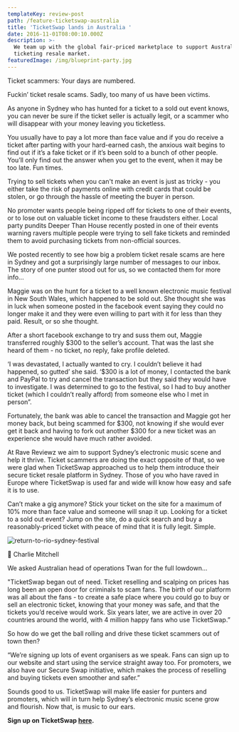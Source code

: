 ```yaml
---
templateKey: review-post
path: /feature-ticketswap-australia
title: 'TicketSwap lands in Australia '
date: 2016-11-01T08:00:10.000Z
description: >-
  We team up with the global fair-priced marketplace to support Australia's
  ticketing resale market. 
featuredImage: /img/blueprint-party.jpg
---
```

Ticket scammers: Your days are numbered.

Fuckin’ ticket resale scams. Sadly, too many of us have been victims.

As anyone in Sydney who has hunted for a ticket to a sold out event knows, you can never be sure if the ticket seller is actually legit, or a scammer who will disappear with your money leaving you ticketless. 

You usually have to pay a lot more than face value and if you do receive a ticket after parting with your hard-earned cash, the anxious wait begins to find out if it’s a fake ticket or if it’s been sold to a bunch of other people. You’ll only find out the answer when you get to the event, when it may be too late. Fun times.

Trying to sell tickets when you can't make an event is just as tricky - you either take the risk of payments online with credit cards that could be stolen, or go through the hassle of meeting the buyer in person. 

No promoter wants people being ripped off for tickets to one of their events, or to lose out on valuable ticket income to these fraudsters either. Local party pundits Deeper Than House recently posted in one of their events warning ravers multiple people were trying to sell fake tickets and reminded them to avoid purchasing tickets from non-official sources.

We posted recently to see how big a problem ticket resale scams are here in Sydney and got a surprisingly large number of messages to our inbox. The story of one punter stood out for us, so we contacted them for more info...

Maggie was on the hunt for a ticket to a well known electronic music festival in New South Wales, which happened to be sold out. She thought she was in luck when someone posted in the facebook event saying they could no longer make it and they were even willing to part with it for less than they paid. Result, or so she thought.

After a short facebook exchange to try and suss them out, Maggie transferred roughly $300 to the seller’s account. That was the last she heard of them - no ticket, no reply, fake profile deleted. 

‘I was devastated, I actually wanted to cry. I couldn’t believe it had happened, so gutted’ she said. ‘$300 is a lot of money, I contacted the bank and PayPal to try and cancel the transaction but they said they would have to investigate. I was determined to go to the festival, so I had to buy another ticket (which I couldn’t really afford) from someone else who I met in person”.

Fortunately, the bank was able to cancel the transaction and Maggie got her money back, but being scammed for $300, not knowing if she would ever get it back and having to fork out another $300 for a new ticket was an experience she would have much rather avoided. 

At Rave Reviewz we aim to support Sydney’s electronic music scene and help it thrive. Ticket scammers are doing the exact opposite of that, so we were glad when TicketSwap approached us to help them introduce their secure ticket resale platform in Sydney. Those of you who have raved in Europe where TicketSwap is used far and wide will know how easy and safe it is to use. 

Can’t make a gig anymore? Stick your ticket on the site for a maximum of 10% more than face value and someone will snap it up. Looking for a ticket to a sold out event? Jump on the site, do a quick search and buy a reasonably-priced ticket with peace of mind that it is fully legit. Simple.

![return-to-rio-sydney-festival](/img/return-to-rio-sydney.jpg)

📸 Charlie Mitchell 



We asked Australian head of operations Twan for the full lowdown...

"TicketSwap began out of need. Ticket reselling and scalping on prices has long been an open door for criminals to scam fans. The birth of our platform was all about the fans - to create a safe place where you could go to buy or sell an electronic ticket, knowing that your money was safe, and that the tickets you’d receive would work. Six years later, we are active in over 20 countries around the world, with 4 million happy fans who use TicketSwap.”

So how do we get the ball rolling and drive these ticket scammers out of town then?

“We’re signing up lots of event organisers as we speak. Fans can sign up to our website and start using the service straight away too. For promoters, we also have our Secure Swap initiative, which makes the process of reselling and buying tickets even smoother and safer.”

Sounds good to us. TicketSwap will make life easier for punters and promoters, which will in turn help Sydney’s electronic music scene grow and flourish. Now that, is music to our ears.

**Sign up on TicketSwap **[**here**](https://www.ticketswap.com/)**.**
